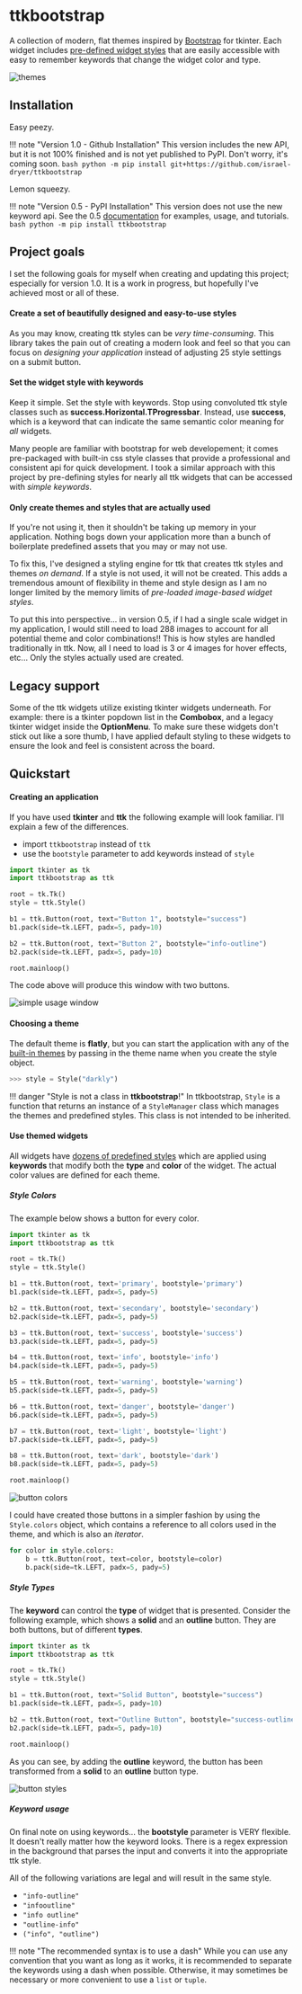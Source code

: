 # ttkbootstrap

A collection of modern, flat themes inspired by [Bootstrap](https://getbootstrap.com/) 
for tkinter. Each widget includes [pre-defined widget styles](styleguide.md) 
that are easily accessible with easy to remember keywords that change the 
widget color and type.

![themes](./assets/themes/themes.gif)

## Installation

Easy peezy.

!!! note "Version 1.0 - Github Installation"
    This version includes the new API, but it is not 100% finished and is not
    yet published to PyPI. Don't worry, it's coming soon.
    ```bash
    python -m pip install git+https://github.com/israel-dryer/ttkbootstrap
    ```

Lemon squeezy.

!!! note "Version 0.5 - PyPI Installation"
    This version does not use the new keyword api. See the 0.5 
    [documentation](https://ttkbootstrap.readthedocs.io/en/version-0.5/)
    for examples, usage, and tutorials.
    ```bash
    python -m pip install ttkbootstrap
    ```


## Project goals
  
I set the following goals for myself when creating and updating this project;
especially for version 1.0. It is a work in progress, but hopefully I've 
achieved most or all of these.

#### Create a set of beautifully designed and easy-to-use styles

As you may know, creating ttk styles can be _very time-consuming_. This library 
takes the pain out of creating a modern look and feel so that you can focus on 
_designing your application_ instead of adjusting 25 style settings on a submit 
button.

#### Set the widget style with keywords

Keep it simple. Set the style with keywords. Stop using convoluted ttk style 
classes such as **success.Horizontal.TProgressbar**. Instead, use **success**, 
which is a keyword that can indicate the same semantic color meaning for _all_ 
widgets.

Many people are familiar with bootstrap for web developement; it comes 
pre-packaged with built-in css style classes that provide a professional and 
consistent api for quick development. I took a similar approach with this 
project by pre-defining styles for nearly all ttk widgets that can be accessed
with _simple keywords_.

#### Only create themes and styles that are actually used

If you're not using it, then it shouldn't be taking up memory in your
application. Nothing bogs down your application more than a bunch of 
boilerplate predefined assets that you may or may not use. 

To fix this, I've designed a styling engine for ttk that creates ttk styles and 
themes _on demand_. If a style is not used, it will not be created. This adds a 
tremendous amount of flexibility in theme and style design as I am no longer 
limited by the memory limits of _pre-loaded image-based widget styles_. 

To put this into perspective... in version 0.5, if I had a single scale widget 
in my application, I would still need to load 288 images to account for all 
potential theme and color combinations!! This is how styles are handled 
traditionally in ttk. Now, all I need to load is 3 or 4 images for hover 
effects, etc... Only the styles actually used are created.

## Legacy support

Some of the ttk widgets utilize existing tkinter widgets underneath. For 
example: there is a tkinter popdown list in the **Combobox**, and a legacy 
tkinter widget inside the **OptionMenu**. To make sure these widgets don't 
stick out like a sore thumb, I have applied default styling to these widgets
to ensure the look and feel is consistent across the board.

## Quickstart

#### Creating an application
If you have used **tkinter** and **ttk** the following example will look 
familiar. I'll explain a few of the differences.

- import `ttkbootstrap` instead of `ttk`
- use the `bootstyle` parameter to add keywords instead of `style`

```python
import tkinter as tk
import ttkbootstrap as ttk

root = tk.Tk()
style = ttk.Style()

b1 = ttk.Button(root, text="Button 1", bootstyle="success")
b1.pack(side=tk.LEFT, padx=5, pady=10)

b2 = ttk.Button(root, text="Button 2", bootstyle="info-outline")
b2.pack(side=tk.LEFT, padx=5, pady=10)

root.mainloop()
```

The code above will produce this window with two buttons.

![simple usage window](./assets/tutorial/simple-usage.png)

#### Choosing a theme

The default theme is **flatly**, but you can start the application with any of 
the [built-in themes](#themes.md) by passing in the theme name when you create 
the style object.

```python
>>> style = Style("darkly")
```

!!! danger "Style is not a class in **ttkbootstrap**!"
    In ttkbootstrap, `Style` is a function that returns an instance of a 
    `StyleManager` class which manages the themes and predefined styles. This
    class is not intended to be inherited.

#### Use themed widgets

All widgets have [dozens of predefined styles](styleguide.md) which are applied
using **keywords** that modify both the **type** and **color** of the widget. 
The actual color values are defined for each theme.


##### Style Colors
The example below shows a button for every color.

```python
import tkinter as tk
import ttkbootstrap as ttk

root = tk.Tk()
style = ttk.Style()

b1 = ttk.Button(root, text='primary', bootstyle='primary')
b1.pack(side=tk.LEFT, padx=5, pady=5)

b2 = ttk.Button(root, text='secondary', bootstyle='secondary')
b2.pack(side=tk.LEFT, padx=5, pady=5)

b3 = ttk.Button(root, text='success', bootstyle='success')
b3.pack(side=tk.LEFT, padx=5, pady=5)

b4 = ttk.Button(root, text='info', bootstyle='info')
b4.pack(side=tk.LEFT, padx=5, pady=5)

b5 = ttk.Button(root, text='warning', bootstyle='warning')
b5.pack(side=tk.LEFT, padx=5, pady=5)

b6 = ttk.Button(root, text='danger', bootstyle='danger')
b6.pack(side=tk.LEFT, padx=5, pady=5)

b7 = ttk.Button(root, text='light', bootstyle='light')
b7.pack(side=tk.LEFT, padx=5, pady=5)

b8 = ttk.Button(root, text='dark', bootstyle='dark')
b8.pack(side=tk.LEFT, padx=5, pady=5)

root.mainloop()
```

![button colors](./assets/tutorial/button-colors.png)

I could have created those buttons in a simpler fashion by using the 
`Style.colors` object, which contains a reference to all colors used in the 
theme, and which is also an _iterator_.

```python
for color in style.colors:
    b = ttk.Button(root, text=color, bootstyle=color)
    b.pack(side=tk.LEFT, padx=5, pady=5)
```

##### Style Types

The **keyword** can control the **type** of widget that is presented. Consider 
the following example, which shows a **solid** and an **outline** button. They
are both buttons, but of different **types**.

```python
import tkinter as tk
import ttkbootstrap as ttk

root = tk.Tk()
style = ttk.Style()

b1 = ttk.Button(root, text="Solid Button", bootstyle="success")
b1.pack(side=tk.LEFT, padx=5, pady=10)

b2 = ttk.Button(root, text="Outline Button", bootstyle="success-outline")
b2.pack(side=tk.LEFT, padx=5, pady=10)

root.mainloop()
```
As you can see, by adding the **outline** keyword, the button has been
transformed from a **solid** to an **outline** button type.

![button styles](./assets/tutorial/solid-outline-button-styles.png)

##### Keyword usage

On final note on using keywords... the **bootstyle** parameter is VERY flexible. 
It doesn't really matter how the keyword looks. There is a regex expression in 
the background that parses the input and converts it into the appropriate ttk 
style.

All of the following variations are legal and will result in the same style.

* `"info-outline"`
* `"infooutline"`
* `"info outline"`
* `"outline-info"`
* `("info", "outline")`

!!! note "The recommended syntax is to use a dash"
    While you can use any convention that you want as long as it works, it is
    recommended to separate the keywords using a dash when possible. Otherwise,
    it may sometimes be necessary or more convenient to use a `list` or `tuple`.